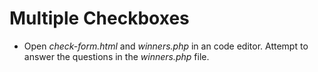 # Multiple Checkboxes
* Open *check-form.html* and *winners.php* in an code editor. Attempt to answer the questions in the *winners.php* file.
